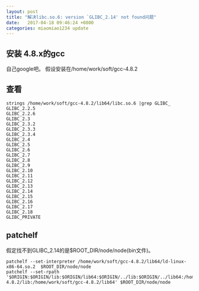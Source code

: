 ```yaml
---
layout: post
title: "解决libc.so.6: version `GLIBC_2.14' not found问题"
date:   2017-04-18 09:46:24 +0800
categories: miaomiao1234 update
---
```


## 安装 4.8.x的gcc 
自己google吧。
假设安装在/home/work/soft/gcc-4.8.2
## 查看
```
strings /home/work/soft/gcc-4.8.2/lib64/libc.so.6 |grep GLIBC_ 
GLIBC_2.2.5
GLIBC_2.2.6
GLIBC_2.3
GLIBC_2.3.2
GLIBC_2.3.3
GLIBC_2.3.4
GLIBC_2.4
GLIBC_2.5
GLIBC_2.6
GLIBC_2.7
GLIBC_2.8
GLIBC_2.9
GLIBC_2.10
GLIBC_2.11
GLIBC_2.12
GLIBC_2.13
GLIBC_2.14
GLIBC_2.15
GLIBC_2.16
GLIBC_2.17
GLIBC_2.18
GLIBC_PRIVATE
```
## patchelf 

假定找不到GLIBC_2.14的是$ROOT_DIR/node/node(bin文件)。
```
patchelf --set-interpreter /home/work/soft/gcc-4.8.2/lib64/ld-linux-x86-64.so.2  $ROOT_DIR/node/node
patchelf --set-rpath '$ORIGIN:$ORIGIN/lib:$ORIGIN/lib64:$ORIGIN/../lib:$ORIGIN/../lib64:/home/work/soft/gcc-4.8.2/lib:/home/work/soft/gcc-4.8.2/lib64' $ROOT_DIR/node/node
```

